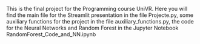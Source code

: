This is the final project for the Programming course UniVR. Here you will find the main file for the Streamlit presentation in the file Projecte.py, some auxiliary functions for the project in the file auxiliary_functions.py, the code for the Neural Networks and Random Forest in the Jupyter Notebook RandomForest_Code_and_NN.ipynb

